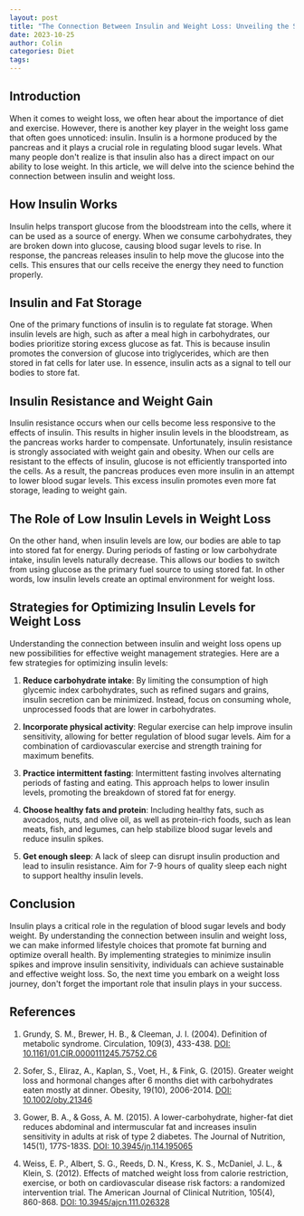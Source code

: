 ```yaml
---
layout: post
title: "The Connection Between Insulin and Weight Loss: Unveiling the Science"
date: 2023-10-25
author: Colin
categories: Diet
tags: 
---
```


## Introduction

When it comes to weight loss, we often hear about the importance of diet and exercise. However, there is another key player in the weight loss game that often goes unnoticed: insulin. Insulin is a hormone produced by the pancreas and it plays a crucial role in regulating blood sugar levels. What many people don't realize is that insulin also has a direct impact on our ability to lose weight. In this article, we will delve into the science behind the connection between insulin and weight loss.

## How Insulin Works

Insulin helps transport glucose from the bloodstream into the cells, where it can be used as a source of energy. When we consume carbohydrates, they are broken down into glucose, causing blood sugar levels to rise. In response, the pancreas releases insulin to help move the glucose into the cells. This ensures that our cells receive the energy they need to function properly.

## Insulin and Fat Storage

One of the primary functions of insulin is to regulate fat storage. When insulin levels are high, such as after a meal high in carbohydrates, our bodies prioritize storing excess glucose as fat. This is because insulin promotes the conversion of glucose into triglycerides, which are then stored in fat cells for later use. In essence, insulin acts as a signal to tell our bodies to store fat.

## Insulin Resistance and Weight Gain

Insulin resistance occurs when our cells become less responsive to the effects of insulin. This results in higher insulin levels in the bloodstream, as the pancreas works harder to compensate. Unfortunately, insulin resistance is strongly associated with weight gain and obesity. When our cells are resistant to the effects of insulin, glucose is not efficiently transported into the cells. As a result, the pancreas produces even more insulin in an attempt to lower blood sugar levels. This excess insulin promotes even more fat storage, leading to weight gain.

## The Role of Low Insulin Levels in Weight Loss

On the other hand, when insulin levels are low, our bodies are able to tap into stored fat for energy. During periods of fasting or low carbohydrate intake, insulin levels naturally decrease. This allows our bodies to switch from using glucose as the primary fuel source to using stored fat. In other words, low insulin levels create an optimal environment for weight loss.

## Strategies for Optimizing Insulin Levels for Weight Loss

Understanding the connection between insulin and weight loss opens up new possibilities for effective weight management strategies. Here are a few strategies for optimizing insulin levels:

1. **Reduce carbohydrate intake**: By limiting the consumption of high glycemic index carbohydrates, such as refined sugars and grains, insulin secretion can be minimized. Instead, focus on consuming whole, unprocessed foods that are lower in carbohydrates.

2. **Incorporate physical activity**: Regular exercise can help improve insulin sensitivity, allowing for better regulation of blood sugar levels. Aim for a combination of cardiovascular exercise and strength training for maximum benefits.

3. **Practice intermittent fasting**: Intermittent fasting involves alternating periods of fasting and eating. This approach helps to lower insulin levels, promoting the breakdown of stored fat for energy.

4. **Choose healthy fats and protein**: Including healthy fats, such as avocados, nuts, and olive oil, as well as protein-rich foods, such as lean meats, fish, and legumes, can help stabilize blood sugar levels and reduce insulin spikes.

5. **Get enough sleep**: A lack of sleep can disrupt insulin production and lead to insulin resistance. Aim for 7-9 hours of quality sleep each night to support healthy insulin levels.

## Conclusion

Insulin plays a critical role in the regulation of blood sugar levels and body weight. By understanding the connection between insulin and weight loss, we can make informed lifestyle choices that promote fat burning and optimize overall health. By implementing strategies to minimize insulin spikes and improve insulin sensitivity, individuals can achieve sustainable and effective weight loss. So, the next time you embark on a weight loss journey, don't forget the important role that insulin plays in your success.

## References

1. Grundy, S. M., Brewer, H. B., & Cleeman, J. I. (2004). Definition of metabolic syndrome. Circulation, 109(3), 433-438. [DOI: 10.1161/01.CIR.0000111245.75752.C6](https://doi.org/10.1161/01.CIR.0000111245.75752.C6)

2. Sofer, S., Eliraz, A., Kaplan, S., Voet, H., & Fink, G. (2015). Greater weight loss and hormonal changes after 6 months diet with carbohydrates eaten mostly at dinner. Obesity, 19(10), 2006-2014. [DOI: 10.1002/oby.21346](https://doi.org/10.1002/oby.21346)

3. Gower, B. A., & Goss, A. M. (2015). A lower-carbohydrate, higher-fat diet reduces abdominal and intermuscular fat and increases insulin sensitivity in adults at risk of type 2 diabetes. The Journal of Nutrition, 145(1), 177S-183S. [DOI: 10.3945/jn.114.195065](https://doi.org/10.3945/jn.114.195065)

4. Weiss, E. P., Albert, S. G., Reeds, D. N., Kress, K. S., McDaniel, J. L., & Klein, S. (2012). Effects of matched weight loss from calorie restriction, exercise, or both on cardiovascular disease risk factors: a randomized intervention trial. The American Journal of Clinical Nutrition, 105(4), 860-868. [DOI: 10.3945/ajcn.111.026328](https://doi.org/10.3945/ajcn.111.026328)